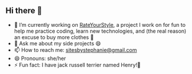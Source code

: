 ## Hi there 👋
  
- 🔭 I’m currently working on [RateYourStyle](https://rateyourstyle.com), a project I work on for fun to help me practice coding, learn new technologies, and (the real reason) an excuse to buy more clothes 💃
- 💬 Ask me about my side projects 😄
- 📫 How to reach me: sitesbystephanie@gmail.com
- 😄 Pronouns: she/her
- ⚡ Fun fact: I have jack russell terrier named Henry!🐶

